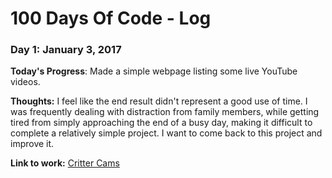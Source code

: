 # 100 Days Of Code - Log

### Day 1: January 3, 2017

**Today's Progress**: Made a simple webpage listing some live YouTube videos.

**Thoughts:** I feel like the end result didn't represent a good use of time. I was frequently dealing with distraction from family members, while getting tired from simply approaching the end of a busy day, making it difficult to complete a relatively simple project. I want to come back to this project and improve it.

**Link to work:** [Critter Cams](https://sgrayme.github.io/crittercams/)

